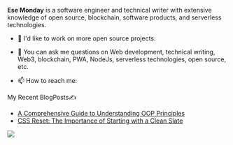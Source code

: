 **Ese Monday** is a software engineer and technical writer with extensive knowledge of open source, blockchain, software products, and serverless technologies.
- 👯 I'd like to work on more open source projects.

- 💬 You can ask me questions on Web development, technical writing, Web3, blockchain, PWA, NodeJs, serverless technologies, open source, etc.
- 📫 How to reach me:

My Recent BlogPosts✍️
- [A Comprehensive Guide to Understanding OOP Principles](https://ese-monday.hashnode.dev/a-comprehensive-guide-to-understanding-oop-principles-encapsulation-abstraction-polymorphism-and-inheritance)
- [CSS Reset: The Importance of Starting with a Clean Slate](https://ese-monday.hashnode.dev/css-reset-the-importance-of-starting-with-a-clean-slate)
<a href="https://www.buymeacoffee.com/esemonday" target="_blank" rel="noreferrer">









</a>
<img 
   src="https://github-readme-stats.vercel.app/api?username=ESE-MONDAY&show_icons=true&theme=tokyonight" 
/> 
<!---
ESE-MONDAY/ESE-MONDAY is a ✨ special ✨ repository because its `README.md` (this file) appears on your GitHub profile.
You can click the Preview link to take a look at your changes.
--->
